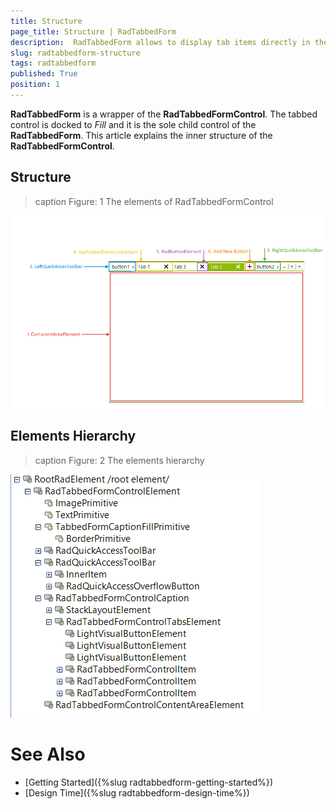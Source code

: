 ```yaml
---
title: Structure
page_title: Structure | RadTabbedForm
description:  RadTabbedForm allows to display tab items directly in the title bar  
slug: radtabbedform-structure
tags: radtabbedform
published: True
position: 1
---
```


**RadTabbedForm** is a wrapper of the **RadTabbedFormControl**. The tabbed control is docked to *Fill* and it is the sole child control of the **RadTabbedForm**. This article explains the inner structure of the **RadTabbedFormControl**.    

## Structure

>caption Figure: 1 The elements of RadTabbedFormControl

![radtabbedform-structure001](images/radtabbedform-structure001.png)


## Elements Hierarchy

>caption Figure: 2 The elements hierarchy

![radtabbedform-structure002](images/radtabbedform-structure002.png)


# See Also

* [Getting Started]({%slug  radtabbedform-getting-started%})
* [Design Time]({%slug  radtabbedform-design-time%})